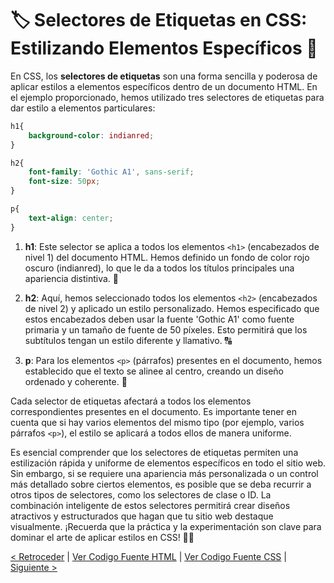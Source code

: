 # 🏷️ Selectores de Etiquetas en CSS: Estilizando Elementos Específicos 🎨

En CSS, los **selectores de etiquetas** son una forma sencilla y poderosa de aplicar estilos a elementos específicos dentro de un documento HTML. En el ejemplo proporcionado, hemos utilizado tres selectores de etiquetas para dar estilo a elementos particulares:

```css
h1{
    background-color: indianred;
} 

h2{
    font-family: 'Gothic A1', sans-serif;
    font-size: 50px;
}

p{
    text-align: center;
}
```

1. **h1**: Este selector se aplica a todos los elementos `<h1>` (encabezados de nivel 1) del documento HTML. Hemos definido un fondo de color rojo oscuro (indianred), lo que le da a todos los títulos principales una apariencia distintiva. 🔴

2. **h2**: Aquí, hemos seleccionado todos los elementos `<h2>` (encabezados de nivel 2) y aplicado un estilo personalizado. Hemos especificado que estos encabezados deben usar la fuente 'Gothic A1' como fuente primaria y un tamaño de fuente de 50 píxeles. Esto permitirá que los subtítulos tengan un estilo diferente y llamativo. 🔠

3. **p**: Para los elementos `<p>` (párrafos) presentes en el documento, hemos establecido que el texto se alinee al centro, creando un diseño ordenado y coherente. 📝

Cada selector de etiquetas afectará a todos los elementos correspondientes presentes en el documento. Es importante tener en cuenta que si hay varios elementos del mismo tipo (por ejemplo, varios párrafos `<p>`), el estilo se aplicará a todos ellos de manera uniforme.

Es esencial comprender que los selectores de etiquetas permiten una estilización rápida y uniforme de elementos específicos en todo el sitio web. Sin embargo, si se requiere una apariencia más personalizada o un control más detallado sobre ciertos elementos, es posible que se deba recurrir a otros tipos de selectores, como los selectores de clase o ID. La combinación inteligente de estos selectores permitirá crear diseños atractivos y estructurados que hagan que tu sitio web destaque visualmente. ¡Recuerda que la práctica y la experimentación son clave para dominar el arte de aplicar estilos en CSS! 🎨✨

[< Retroceder](https://github.com/YonRasgg/Curso-de-Python-Desde-Cero/blob/main/17.%20Selectores%20CSS/1.SelectorUniversal.md) | [Ver Codigo Fuente HTML](https://github.com/YonRasgg/Curso-de-Python-Desde-Cero/blob/main/17.%20Selectores%20CSS/Index.html) | [Ver Codigo Fuente CSS](https://github.com/YonRasgg/Curso-de-Python-Desde-Cero/blob/main/17.%20Selectores%20CSS/Style.css) | [Siguiente >](https://github.com/YonRasgg/Curso-de-Python-Desde-Cero/blob/main/17.%20Selectores%20CSS/3.SelectorEtiquetasMultiples.md)
